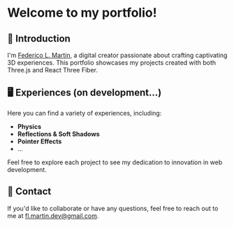 # Welcome to my portfolio!

## 👋 Introduction

I'm [Federico L. Martin](https://www.linkedin.com/in/fl-martin/), a digital creator passionate about crafting captivating 3D experiences. This portfolio showcases my projects created with both Three.js and React Three Fiber.

## 🖥️ Experiences (on development...)

Here you can find a variety of experiences, including:

- **Physics**
- **Reflections & Soft Shadows**
- **Pointer Effects**
- ...

Feel free to explore each project to see my dedication to innovation in web development.

## 📧 Contact

If you'd like to collaborate or have any questions, feel free to reach out to me at fl.martin.dev@gmail.com.
